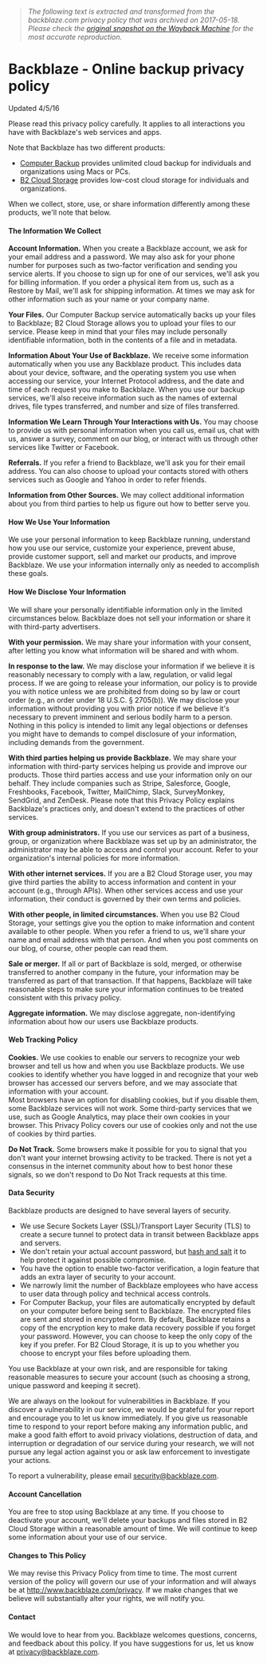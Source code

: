 > *The following text is extracted and transformed from the backblaze.com privacy policy that was archived on 2017-05-18. Please check the [original snapshot on the Wayback Machine](https://web.archive.org/web/20170518051250id_/https%3A//www.backblaze.com/company/privacy.html) for the most accurate reproduction.*

# Backblaze - Online backup privacy policy

Updated 4/5/16 

Please read this privacy policy carefully. It applies to all interactions you have with Backblaze's web services and apps.

Note that Backblaze has two different products:

  * [Computer Backup](https://www.backblaze.com/cloud-backup.html) provides unlimited cloud backup for individuals and organizations using Macs or PCs. 
  * [B2 Cloud Storage](https://www.backblaze.com/b2/cloud-storage.html) provides low-cost cloud storage for individuals and organizations. 



When we collect, store, use, or share information differently among these products, we'll note that below.

#### The Information We Collect

**Account Information.** When you create a Backblaze account, we ask for your email address and a password. We may also ask for your phone number for purposes such as two-factor verification and sending you service alerts. If you choose to sign up for one of our services, we'll ask you for billing information. If you order a physical item from us, such as a Restore by Mail, we'll ask for shipping information. At times we may ask for other information such as your name or your company name.

**Your Files.** Our Computer Backup service automatically backs up your files to Backblaze; B2 Cloud Storage allows you to upload your files to our service. Please keep in mind that your files may include personally identifiable information, both in the contents of a file and in metadata.

**Information About Your Use of Backblaze.** We receive some information automatically when you use any Backblaze product. This includes data about your device, software, and the operating system you use when accessing our service, your Internet Protocol address, and the date and time of each request you make to Backblaze. When you use our backup services, we'll also receive information such as the names of external drives, file types transferred, and number and size of files transferred.

**Information We Learn Through Your Interactions with Us.** You may choose to provide us with personal information when you call us, email us, chat with us, answer a survey, comment on our blog, or interact with us through other services like Twitter or Facebook. 

**Referrals.** If you refer a friend to Backblaze, we'll ask you for their email address. You can also choose to upload your contacts stored with others services such as Google and Yahoo in order to refer friends.

**Information from Other Sources.** We may collect additional information about you from third parties to help us figure out how to better serve you.

#### How We Use Your Information

We use your personal information to keep Backblaze running, understand how you use our service, customize your experience, prevent abuse, provide customer support, sell and market our products, and improve Backblaze. We use your information internally only as needed to accomplish these goals.

#### How We Disclose Your Information

We will share your personally identifiable information only in the limited circumstances below. Backblaze does not sell your information or share it with third-party advertisers.

**With your permission.** We may share your information with your consent, after letting you know what information will be shared and with whom.

**In response to the law.** We may disclose your information if we believe it is reasonably necessary to comply with a law, regulation, or valid legal process. If we are going to release your information, our policy is to provide you with notice unless we are prohibited from doing so by law or court order (e.g., an order under 18 U.S.C. § 2705(b)). We may disclose your information without providing you with prior notice if we believe it's necessary to prevent imminent and serious bodily harm to a person. Nothing in this policy is intended to limit any legal objections or defenses you might have to demands to compel disclosure of your information, including demands from the government.

**With third parties helping us provide Backblaze.** We may share your information with third-party services helping us provide and improve our products. Those third parties access and use your information only on our behalf. They include companies such as Stripe, Salesforce, Google, Freshbooks, Facebook, Twitter, MailChimp, Slack, SurveyMonkey, SendGrid, and ZenDesk. Please note that this Privacy Policy explains Backblaze's practices only, and doesn't extend to the practices of other services. 

**With group administrators.** If you use our services as part of a business, group, or organization where Backblaze was set up by an administrator, the administrator may be able to access and control your account. Refer to your organization's internal policies for more information. 

**With other internet services.** If you are a B2 Cloud Storage user, you may give third parties the ability to access information and content in your account (e.g., through APIs). When other services access and use your information, their conduct is governed by their own terms and policies.

**With other people, in limited circumstances.** When you use B2 Cloud Storage, your settings give you the option to make information and content available to other people. When you refer a friend to us, we'll share your name and email address with that person. And when you post comments on our blog, of course, other people can read them. 

**Sale or merger.** If all or part of Backblaze is sold, merged, or otherwise transferred to another company in the future, your information may be transferred as part of that transaction. If that happens, Backblaze will take reasonable steps to make sure your information continues to be treated consistent with this privacy policy.

**Aggregate information.** We may disclose aggregate, non-identifying information about how our users use Backblaze products.

#### Web Tracking Policy

**Cookies.** We use cookies to enable our servers to recognize your web browser and tell us how and when you use Backblaze products. We use cookies to identify whether you have logged in and recognize that your web browser has accessed our servers before, and we may associate that information with your account.  
Most browsers have an option for disabling cookies, but if you disable them, some Backblaze services will not work. Some third-party services that we use, such as Google Analytics, may place their own cookies in your browser. This Privacy Policy covers our use of cookies only and not the use of cookies by third parties.

**Do Not Track.** Some browsers make it possible for you to signal that you don't want your internet browsing activity to be tracked. There is not yet a consensus in the internet community about how to best honor these signals, so we don't respond to Do Not Track requests at this time.

#### Data Security

Backblaze products are designed to have several layers of security.

  * We use Secure Sockets Layer (SSL)/Transport Layer Security (TLS) to create a secure tunnel to protect data in transit between Backblaze apps and servers. 
  * We don't retain your actual account password, but [hash and salt](http://goodmath.scientopia.org/2013/03/02/passwords-hashing-and-salt/) it to help protect it against possible compromise. 
  * You have the option to enable two-factor verification, a login feature that adds an extra layer of security to your account. 
  * We narrowly limit the number of Backblaze employees who have access to user data through policy and technical access controls. 
  * For Computer Backup, your files are automatically encrypted by default on your computer before being sent to Backblaze. The encrypted files are sent and stored in encrypted form. By default, Backblaze retains a copy of the encryption key to make data recovery possible if you forget your password. However, you can choose to keep the only copy of the key if you prefer. For B2 Cloud Storage, it is up to you whether you choose to encrypt your files before uploading them. 



You use Backblaze at your own risk, and are responsible for taking reasonable measures to secure your account (such as choosing a strong, unique password and keeping it secret).

We are always on the lookout for vulnerabilities in Backblaze. If you discover a vulnerability in our service, we would be grateful for your report and encourage you to let us know immediately. If you give us reasonable time to respond to your report before making any information public, and make a good faith effort to avoid privacy violations, destruction of data, and interruption or degradation of our service during your research, we will not pursue any legal action against you or ask law enforcement to investigate your actions.

To report a vulnerability, please email security@backblaze.com.

#### Account Cancellation

You are free to stop using Backblaze at any time. If you choose to deactivate your account, we'll delete your backups and files stored in B2 Cloud Storage within a reasonable amount of time. We will continue to keep some information about your use of our service.

#### Changes to This Policy

We may revise this Privacy Policy from time to time. The most current version of the policy will govern our use of your information and will always be at <http://www.backblaze.com/privacy>. If we make changes that we believe will substantially alter your rights, we will notify you.

#### Contact

We would love to hear from you. Backblaze welcomes questions, concerns, and feedback about this policy. If you have suggestions for us, let us know at privacy@backblaze.com.
